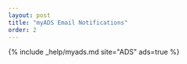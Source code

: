 ```yaml
---
layout: post
title: "myADS Email Notifications"
order: 2
---
```



{% include _help/myads.md site="ADS" ads=true %}